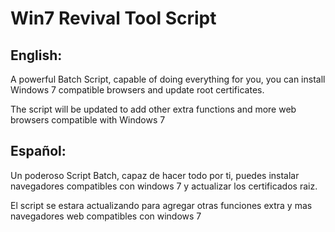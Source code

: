 # Win7 Revival Tool Script
## English:
A powerful Batch Script, capable of doing everything for you, you can install Windows 7 compatible browsers and update root certificates.

The script will be updated to add other extra functions and more web browsers compatible with Windows 7

## Español:
Un poderoso Script Batch, capaz de hacer todo por ti, puedes instalar navegadores compatibles con windows 7 y actualizar los certificados raiz.

El script se estara actualizando para agregar otras funciones extra y mas navegadores web compatibles con windows 7
